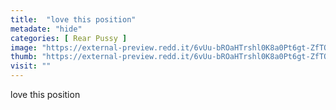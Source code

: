 ```yaml
---
title:  "love this position"
metadate: "hide"
categories: [ Rear Pussy ]
image: "https://external-preview.redd.it/6vUu-bROaHTrshl0K8a0Pt6gt-ZfTOo-uOgJw6mbsR8.jpg?auto=webp&s=1bf41d509ed61be4c3459c42635bc05ad7416e29"
thumb: "https://external-preview.redd.it/6vUu-bROaHTrshl0K8a0Pt6gt-ZfTOo-uOgJw6mbsR8.jpg?width=1080&crop=smart&auto=webp&s=49e560b840acb91b506402fc6b9bbb1c5ed65ca7"
visit: ""
---
```

love this position
